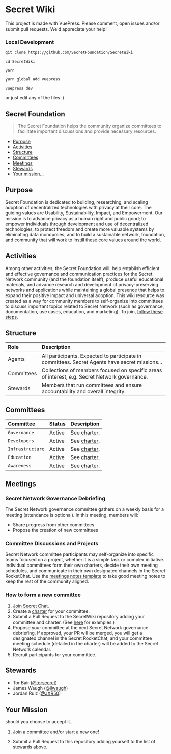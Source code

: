 # Secret Wiki

This project is made with VuePress. Please comment, open issues and/or submit pull requests. We'd appreciate your help!

### Local Development

`git clone https://github.com/SecretFoundation/SecretWiki`

`cd SecretWiki`

`yarn`

`yarn global add vuepress`

`vuepress dev`

or just edit any of the files :)

## Secret Foundation

> The Secret Foundation helps the community organize committees to facilitate important discussions and provide necessary resources.

- [Purpose](#purpose)
- [Activities](#activities)
- [Structure](#structure)
- [Committees](#committees)
- [Meetings](#meetings)
- [Stewards](#stewards)
- [Your mission...](#your-mission)

## Purpose

Secret Foundation is dedicated to building, researching, and scaling adoption of decentralized technologies with privacy at their core. The guiding values are Usability, Sustainability, Impact, and Empowerment. Our mission is to advance privacy as a human right and public good; to empower individuals through development and use of decentralized technologies; to protect freedom and create more valuable systems by eliminating data monopolies; and to build a sustainable network, foundation, and community that will work to instill these core values around the world.

## Activities

Among other activities, the Secret Foundation will: help establish efficient and effective governance and communication practices for the Secret Network community (and the foundation itself), produce useful educational materials, and advance research and development of privacy-preserving networks and applications while maintaining a global presence that helps to expand their positive impact and universal adoption. This wiki resource was created as a way for community members to self-organize into committees to discuss important topics related to Secret Network (such as governance, documentation, use cases, education, and marketing). To join, [follow these steps](#your-mission).

## Structure

| Role                            | Description            |
| :-------------                  | :-----------              |
| Agents            | All participants. Expected to participate in committees. Secret Agents have secret missions... |
| Committees            | Collections of members focused on specific areas of interest, e.g. Secret Network governance. |
| Stewards                    | Members that run committees and ensure accountability and overall integrity. |

## Committees

| Committee                       | Status                    | Description |
| :-------------                  | :-----------              | :---------- |
| `Governance`                    | Active                    | See [charter](committees/governance/charter.md). |
| `Developers`                    | Active                    | See [charter](committees/developers/charter.md). |
| `Infrastructure`                | Active                    | See [charter](committees/infrastructure/charter.md). |
| `Education`                     | Active                    | See [charter](committees/education/charter.md). |
| `Awareness`                     | Active                    | See [charter](committees/awareness/charter.md). |

## Meetings

### Secret Network Governance Debriefing

The Secret Network governance committee gathers on a weekly basis for a meeting (attendance is optional). In this meeting, members will:

- Share progress from other committees
- Propose the creation of new committees

### Committee Discussions and Projects

Secret Network committee participants may self-organize into specific teams focused on a project, whether it is a simple task or complex initiative. Individual committees form their own charters, decide their own meeting schedules, and communicate in their own designated channels in the Secret RocketChat. Use the [meetings notes template](templates/meeting-notes-template.md) to take good meeting notes to keep the rest of the community aligned.

### How to form a new committee

1. [Join Secret Chat](https://chat.scrt.network).
2. Create a [charter](templates/charter-template.md) for your committee.
3. Submit a Pull Request to the SecretWiki repository adding your committee and charter. (See [here](committee) for examples.)
4. Propose your committee at the next Secret Network governance debriefing. If approved, your PR will be merged, you will get a designated channel in the Secret RocketChat, and your committee meeting schedule (detailed in the charter) will be added to the Secret Network calendar.
5. Recruit participants for your committee.

## Stewards

- Tor Bair ([@torsecret](https://github.com/torsecret))
- James Waugh ([@jlwaugh](http://github.com/oed))
- Jordan Ruiz ([@JXR50](https://chat.scrt.network/direct/JXR50))

## Your Mission

should you choose to accept it...

1. Join a committee and/or start a new one! 

2. Submit a Pull Request to this repository adding yourself to the list of stewards above.
